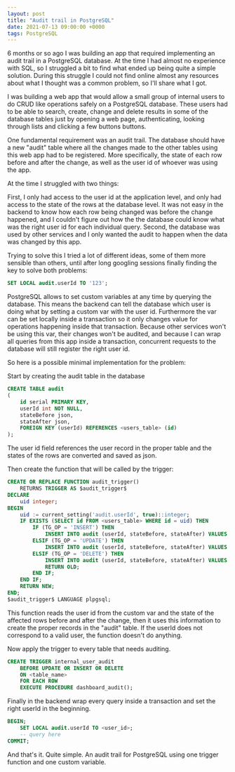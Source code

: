 ```yaml
---
layout: post
title: "Audit trail in PostgreSQL"
date: 2021-07-13 09:00:00 +0000
tags: PostgreSQL
---
```


6 months or so ago I was building an app that required implementing an audit trail in a PostgreSQL database. At the time I had almost no experience with SQL, so I struggled a bit to find what ended up being quite a simple solution. During this struggle I could not find online almost any resources about what I thought was a common problem, so I'll share what I got.


I was building a web app that would allow a small group of internal users to do CRUD like operations safely on a PostgreSQL database. These users had to be able to search, create, change and delete results in some of the database tables just by opening a web page, authenticating, looking through lists and clicking a few buttons buttons.

One fundamental requirement was an audit trail. The database should have a new "audit" table where all the changes made to the other tables using this web app had to be registered.
More specifically, the state of each row before and after the change, as well as the user id of whoever was using the app.


At the time I struggled with two things:

First, I only had access to the user id at the application level, and only had access to the state of the rows at the database level. It was not easy in the backend to know how each row being changed was before the change happened, and I couldn't figure out how the the database could know what was the right user id for each individual query.
Second, the database was used by other services and I only wanted the audit to happen when the data was changed by this app.

Trying to solve this I tried a lot of different ideas, some of them more sensible than others, until after long googling sessions finally finding the key to solve both problems:

```SQL
SET LOCAL audit.userId TO '123';
```

PostgreSQL allows to set custom variables at any time by querying the database. This means the backend can tell the database which user is doing what by setting a custom var with the user id. Furthermore the var can be set locally inside a transaction so it only changes value for operations happening inside that transaction. Because other services won't be using this var, their changes won't be audited, and because I can wrap all queries from this app inside a transaction, concurrent requests to the database will still register the right user id.


So here is a possible minimal implementation for the problem:

Start by creating the audit table in the database
```SQL
CREATE TABLE audit
(
    id serial PRIMARY KEY,
    userId int NOT NULL,
    stateBefore json,
    stateAfter json,
    FOREIGN KEY (userId) REFERENCES <users_table> (id)
);
```
The user id field references the user record in the proper table and the states of the rows are converted and saved as json.

Then create the function that will be called by the trigger:

```SQL
CREATE OR REPLACE FUNCTION audit_trigger()
    RETURNS TRIGGER AS $audit_trigger$
DECLARE
    uid integer;
BEGIN
    uid := current_setting('audit.userId', true)::integer;
    IF EXISTS (SELECT id FROM <users_table> WHERE id = uid) THEN
        IF (TG_OP = 'INSERT') THEN
            INSERT INTO audit (userId, stateBefore, stateAfter) VALUES (uid, NULL, row_to_json(NEW));
        ELSIF (TG_OP = 'UPDATE') THEN
            INSERT INTO audit (userId, stateBefore, stateAfter) VALUES (uid, row_to_json(OLD), row_to_json(NEW));
        ELSIF (TG_OP = 'DELETE') THEN
            INSERT INTO audit (userId, stateBefore, stateAfter) VALUES (uid, row_to_json(OLD), NULL);
            RETURN OLD;
        END IF;
    END IF;
    RETURN NEW;
END; 
$audit_trigger$ LANGUAGE plpgsql;
```

This function reads the user id from the custom var and the state of the affected rows before and after the change, then it uses this information to create the proper records in the "audit" table. If the userId does not correspond to a valid user, the function doesn't do anything.

Now apply the trigger to every table that needs auditing.

```SQL
CREATE TRIGGER internal_user_audit
    BEFORE UPDATE OR INSERT OR DELETE
    ON <table_name>
    FOR EACH ROW
    EXECUTE PROCEDURE dashboard_audit();
```

Finally in the backend wrap every query inside a transaction and set the right userId in the beginning.


```SQL
BEGIN;
    SET LOCAL audit.userId TO <user_id>;
    -- query here
COMMIT;
```

And that's it. Quite simple. An audit trail for PostgreSQL using one trigger function and one custom variable.
